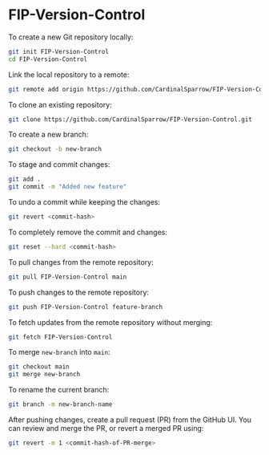 # FIP-Version-Control
To create a new Git repository locally:
```bash
git init FIP-Version-Control
cd FIP-Version-Control
```
Link the local repository to a remote:
```bash
git remote add origin https://github.com/CardinalSparrow/FIP-Version-Control.git
```
To clone an existing repository:
```bash
git clone https://github.com/CardinalSparrow/FIP-Version-Control.git
```

To create a new branch:
```bash
git checkout -b new-branch
```

To stage and commit changes:
```bash
git add .
git commit -m "Added new feature"
```

To undo a commit while keeping the changes:
```bash
git revert <commit-hash>
```

To completely remove the commit and changes:
```bash
git reset --hard <commit-hash>
```

To pull changes from the remote repository:
```bash
git pull FIP-Version-Control main
```

To push changes to the remote repository:
```bash
git push FIP-Version-Control feature-branch
```

To fetch updates from the remote repository without merging:
```bash
git fetch FIP-Version-Control
```

To merge `new-branch` into `main`:
```bash
git checkout main
git merge new-branch
```

To rename the current branch:
```bash
git branch -m new-branch-name
```

After pushing changes, create a pull request (PR) from the GitHub UI. You can review and merge the PR, or revert a merged PR using:
```bash
git revert -m 1 <commit-hash-of-PR-merge>
```
